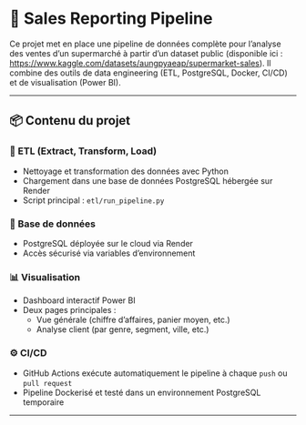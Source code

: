 # 🛒 Sales Reporting Pipeline

Ce projet met en place une pipeline de données complète pour l’analyse des ventes d’un supermarché à partir d’un dataset public (disponible ici : https://www.kaggle.com/datasets/aungpyaeap/supermarket-sales).
Il combine des outils de data engineering (ETL, PostgreSQL, Docker, CI/CD) et de visualisation (Power BI).

---

## 📦 Contenu du projet

### 🔁 ETL (Extract, Transform, Load)
- Nettoyage et transformation des données avec Python
- Chargement dans une base de données PostgreSQL hébergée sur Render
- Script principal : `etl/run_pipeline.py`

### 🐘 Base de données
- PostgreSQL déployée sur le cloud via Render
- Accès sécurisé via variables d’environnement

### 📊 Visualisation
- Dashboard interactif Power BI
- Deux pages principales :
  - Vue générale (chiffre d’affaires, panier moyen, etc.)
  - Analyse client (par genre, segment, ville, etc.)

### ⚙️ CI/CD
- GitHub Actions exécute automatiquement le pipeline à chaque `push` ou `pull request`
- Pipeline Dockerisé et testé dans un environnement PostgreSQL temporaire

---
